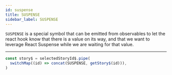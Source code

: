 ```yaml
---
id: suspense
title: SUSPENSE
sidebar_label: SUSPENSE
---
```


`SUSPENSE` is a special symbol that can be emitted from observables to let the react hook
know that there is a value on its way, and that we want to leverage React Suspense
while we are waiting for that value.

---

```ts
const story$ = selectedStoryId$.pipe(
  switchMap((id) => concat(SUSPENSE, getStory$(id))),
)
```